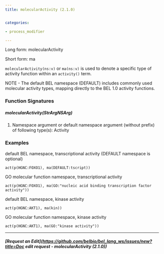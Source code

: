 ```yaml
---
title: molecularActivity (2.1.0)


categories:

- process_modifier

---
```

<!-- COMPUTER GENERATED PAGE!!! DO NOT EDIT DIRECTLY  -->
<!--    must be changed in scripts/templates.py which is processed by scripts/update_refs.py -->

Long form: molecularActivity

Short form: ma

`molecularActivity(ns:v)` or `ma(ns:v)` is used to denote a specific type of activity function within an `activity()` term.

NOTE - The default BEL namespace (DEFAULT) includes commonly used molecular activity types, mapping directly to the BEL 1.0 activity functions.




### Function Signatures

##### molecularActivity(StrArgNSArg)

1. Namespace argument or default namespace argument (without prefix) of following type(s): Activity



### Examples


default BEL namespace, transcriptional activity (DEFAULT namespace is optional)

    act(p(HGNC:FOXO1), ma(DEFAULT:tscript))


GO molecular function namespace, transcriptional activity

    act(p(HGNC:FOXO1), ma(GO:"nucleic acid binding transcription factor activity"))


default BEL namespace, kinase activity

    act(p(HGNC:AKT1), ma(kin))


GO molecular function namespace, kinase activity

    act(p(HGNC:AKT1), ma(GO:"kinase activity"))



---
##### [Request an Edit](https://github.com/belbio/bel_lang_ws/issues/new?title=Doc edit request - molecularActivity (2.1.0))